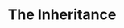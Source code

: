 ---
title: The Inheritance
poster: /assets/uploads/inheritance.jpg
header: ''
description: >-
  Matthew Lopez's acclaimed two-part play gives a panoramic view of gay life in
  New York City.
theater: Ethel Barrymore Theatre
preview: '2019-09-27'
opening: '2019-11-17'
closing: ''
tonyaward: false
criticspick: false
trailer: 'https://www.youtube.com/watch?v=8gGf1771NCQ'
website: 'https://theinheritanceplay.com'
tickets:
  - highlight: false
    info: >-
      A limited number of rush tickets are available for purchase in-person for
      $40 at the Ethel Barrymore Theater box office beginning at 10am for that
      day's performance only. Maximum two tickets per person. Rush tickets are
      subject to availability and may not be offered at all performances. Rush
      seating locations will be determined at the discretion of the box office.
    title: $40 Rush
    type: rush
  - highlight: false
    info: 'https://www.telecharge.com/Broadway/The-Inheritance-Part-1/Ticket'
    title: $59-$199 Pt 1
    type: regular
  - highlight: false
    info: 'https://www.telecharge.com/Broadway/The-Inheritance-Part-2/Ticket'
    title: $59-$199 Pt 2
    type: regular
---